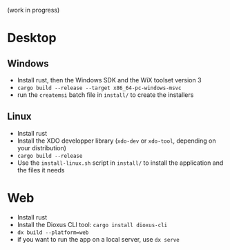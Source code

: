 (work in progress)
# Desktop

## Windows

- Install rust, then the Windows SDK and the WiX toolset version 3
- `cargo build --release --target x86_64-pc-windows-msvc`
- run the `createmsi` batch file in `install/` to create the installers

## Linux

- Install rust
- Install the XDO developper library (`xdo-dev` or `xdo-tool`, depending on your distribution)
- `cargo build --release`
- Use the `install-linux.sh` script in `install/` to install the application and the files it needs

# Web
- Install rust
- Install the Dioxus CLI tool: `cargo install dioxus-cli`
- `dx build --platform=web`
- if you want to run the app on a local server, use `dx serve`
